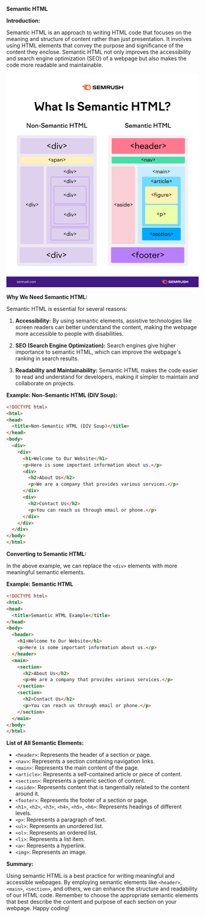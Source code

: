 **Semantic HTML**

**Introduction:**

Semantic HTML is an approach to writing HTML code that focuses on the meaning and structure of content rather than just presentation. It involves using HTML elements that convey the purpose and significance of the content they enclose. Semantic HTML not only improves the accessibility and search engine optimization (SEO) of a webpage but also makes the code more readable and maintainable.

![URL](../../Assets/SemanticHTML.png) 

**Why We Need Semantic HTML:**

Semantic HTML is essential for several reasons:

1. **Accessibility:** By using semantic elements, assistive technologies like screen readers can better understand the content, making the webpage more accessible to people with disabilities.

2. **SEO (Search Engine Optimization):** Search engines give higher importance to semantic HTML, which can improve the webpage's ranking in search results.

3. **Readability and Maintainability:** Semantic HTML makes the code easier to read and understand for developers, making it simpler to maintain and collaborate on projects.

**Example: Non-Semantic HTML (DIV Soup):**

```html
<!DOCTYPE html>
<html>
<head>
  <title>Non-Semantic HTML (DIV Soup)</title>
</head>
<body>
  <div>
    <div>
      <h1>Welcome to Our Website</h1>
      <p>Here is some important information about us.</p>
      <div>
        <h2>About Us</h2>
        <p>We are a company that provides various services.</p>
      </div>
      <div>
        <h2>Contact Us</h2>
        <p>You can reach us through email or phone.</p>
      </div>
    </div>
  </div>
</body>
</html>
```

**Converting to Semantic HTML:**

In the above example, we can replace the `<div>` elements with more meaningful semantic elements.

**Example: Semantic HTML**

```html
<!DOCTYPE html>
<html>
<head>
  <title>Semantic HTML Example</title>
</head>
<body>
  <header>
    <h1>Welcome to Our Website</h1>
    <p>Here is some important information about us.</p>
  </header>
  <main>
    <section>
      <h2>About Us</h2>
      <p>We are a company that provides various services.</p>
    </section>
    <section>
      <h2>Contact Us</h2>
      <p>You can reach us through email or phone.</p>
    </section>
  </main>
</body>
</html>
```

**List of All Semantic Elements:**

- `<header>`: Represents the header of a section or page.
- `<nav>`: Represents a section containing navigation links.
- `<main>`: Represents the main content of the page.
- `<article>`: Represents a self-contained article or piece of content.
- `<section>`: Represents a generic section of content.
- `<aside>`: Represents content that is tangentially related to the content around it.
- `<footer>`: Represents the footer of a section or page.
- `<h1>`, `<h2>`, `<h3>`, `<h4>`, `<h5>`, `<h6>`: Represents headings of different levels.
- `<p>`: Represents a paragraph of text.
- `<ul>`: Represents an unordered list.
- `<ol>`: Represents an ordered list.
- `<li>`: Represents a list item.
- `<a>`: Represents a hyperlink.
- `<img>`: Represents an image.

**Summary:**

Using semantic HTML is a best practice for writing meaningful and accessible webpages. By employing semantic elements like `<header>`, `<main>`, `<section>`, and others, we can enhance the structure and readability of our HTML code. Remember to choose the appropriate semantic elements that best describe the content and purpose of each section on your webpage. Happy coding!